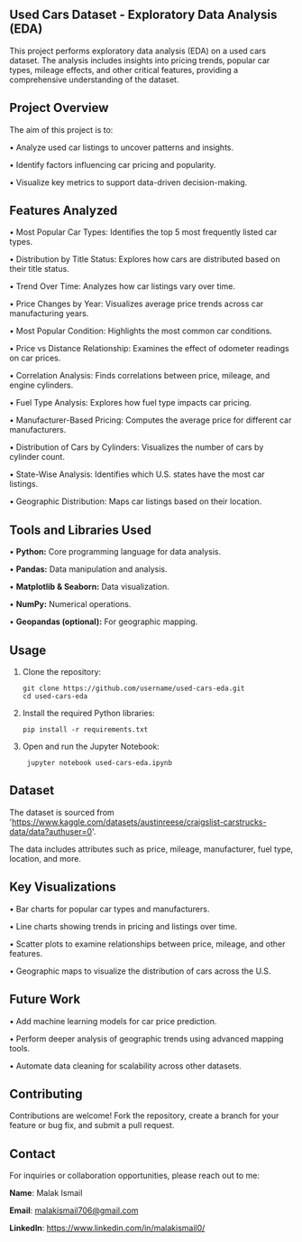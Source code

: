 ## Used Cars Dataset - Exploratory Data Analysis (EDA)
This project performs exploratory data analysis (EDA) on a used cars dataset. The analysis includes insights into pricing trends, popular car types, mileage effects, and other critical features, providing a comprehensive understanding of the dataset.

## Project Overview
The aim of this project is to:

•	Analyze used car listings to uncover patterns and insights.

•	Identify factors influencing car pricing and popularity.

•	Visualize key metrics to support data-driven decision-making.


## Features Analyzed
  •	Most Popular Car Types: Identifies the top 5 most frequently listed car types.
  
  •	Distribution by Title Status: Explores how cars are distributed based on their title status.
  
  •	Trend Over Time: Analyzes how car listings vary over time.
  
  •	Price Changes by Year: Visualizes average price trends across car manufacturing years.
  
  •	Most Popular Condition: Highlights the most common car conditions.
  
  •	Price vs Distance Relationship: Examines the effect of odometer readings on car prices.
  
  •	Correlation Analysis: Finds correlations between price, mileage, and engine cylinders.
  
  •	Fuel Type Analysis: Explores how fuel type impacts car pricing.
  
  •	Manufacturer-Based Pricing: Computes the average price for different car manufacturers.
  
  •	Distribution of Cars by Cylinders: Visualizes the number of cars by cylinder count.
  
  •	State-Wise Analysis: Identifies which U.S. states have the most car listings.
  
  •	Geographic Distribution: Maps car listings based on their location.

## Tools and Libraries Used
  •	**Python:** Core programming language for data analysis.
  
  •	**Pandas:** Data manipulation and analysis.
  
  •	**Matplotlib & Seaborn:** Data visualization.
  
  •	**NumPy:** Numerical operations.
  
  •	**Geopandas (optional):** For geographic mapping.

## Usage
1. Clone the repository:

       git clone https://github.com/username/used-cars-eda.git
       cd used-cars-eda

2. Install the required Python libraries:

       pip install -r requirements.txt

3. Open and run the Jupyter Notebook:

        jupyter notebook used-cars-eda.ipynb

## Dataset
The dataset is sourced from 'https://www.kaggle.com/datasets/austinreese/craigslist-carstrucks-data/data?authuser=0'.

The data includes attributes such as price, mileage, manufacturer, fuel type, location, and more.

## Key Visualizations
  •	Bar charts for popular car types and manufacturers.
  
  •	Line charts showing trends in pricing and listings over time.
  
  •	Scatter plots to examine relationships between price, mileage, and other features.
  
  •	Geographic maps to visualize the distribution of cars across the U.S.

## Future Work
  •	Add machine learning models for car price prediction.
  
  •	Perform deeper analysis of geographic trends using advanced mapping tools.
  
  •	Automate data cleaning for scalability across other datasets.

## Contributing
Contributions are welcome! Fork the repository, create a branch for your feature or bug fix, and submit a pull request.

## Contact
For inquiries or collaboration opportunities, please reach out to me:

**Name**: Malak Ismail  

**Email**: malakismail706@gmail.com 

**LinkedIn**: https://www.linkedin.com/in/malakismail0/



